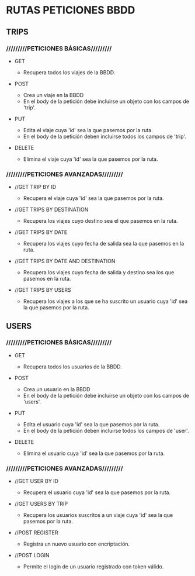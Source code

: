 

# RUTAS PETICIONES BBDD

## TRIPS

### /////////PETICIONES BÁSICAS/////////

- GET 
  - Recupera todos los viajes de la BBDD.

- POST 
  - Crea un viaje en la BBDD
  - En el body de la petición debe incluirse un objeto con los campos de 'trip'.

- PUT 
  - Edita el viaje cuya 'id' sea la que pasemos por la ruta.
  - En el body de la petición deben incluirse todos los campos de 'trip'.

- DELETE 
  - Elimina el viaje cuya 'id' sea la que pasemos por la ruta.  

### /////////PETICIONES AVANZADAS/////////

- //GET TRIP BY ID
  - Recupera el viaje cuya 'id' sea la que pasemos por la ruta.

- //GET TRIPS BY DESTINATION
  - Recupera los viajes cuyo destino sea el que pasemos en la ruta.

- //GET TRIPS BY DATE
  - Recupera los viajes cuyo fecha de salida sea la que pasemos en la ruta.

- //GET TRIPS BY DATE AND DESTINATION
  - Recupera los viajes cuyo fecha de salida y destino sea los que pasemos en la ruta.

- //GET TRIPS BY USERS
  - Recupera los viajes a los que se ha suscrito un usuario cuya 'id' sea la que pasemos por la ruta.
  

## USERS

### /////////PETICIONES BÁSICAS/////////

- GET 
  - Recupera todos los usuarios de la BBDD.

- POST 
  - Crea un usuario en la BBDD
  - En el body de la petición debe incluirse un objeto con los campos de 'users'.

- PUT 
  - Edita el usuario cuya 'id' sea la que pasemos por la ruta.
  - En el body de la petición deben incluirse todos los campos de 'user'.

- DELETE 
  - Elimina el usuario cuya 'id' sea la que pasemos por la ruta.  

### /////////PETICIONES AVANZADAS/////////

- //GET USER BY ID
  - Recupera el usuario cuya 'id' sea la que pasemos por la ruta.

- //GET USERS BY TRIP
  - Recupera los usuarios suscritos a un viaje cuya 'id' sea la que pasemos por la ruta.

- //POST REGISTER 
  - Registra un nuevo usuario con encriptación.

- //POST LOGIN
  - Permite el login de un usuario registrado con token válido.

